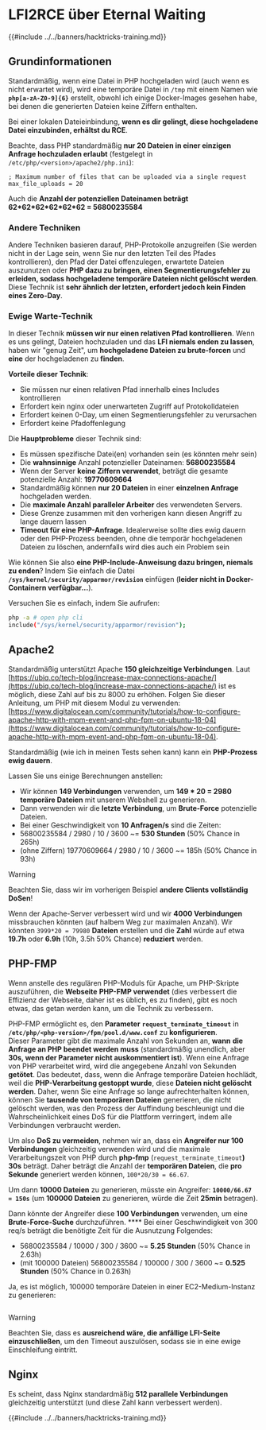 # LFI2RCE über Eternal Waiting

{{#include ../../banners/hacktricks-training.md}}

## Grundinformationen

Standardmäßig, wenn eine Datei in PHP hochgeladen wird (auch wenn es nicht erwartet wird), wird eine temporäre Datei in `/tmp` mit einem Namen wie **`php[a-zA-Z0-9]{6}`** erstellt, obwohl ich einige Docker-Images gesehen habe, bei denen die generierten Dateien keine Ziffern enthalten.

Bei einer lokalen Dateieinbindung, **wenn es dir gelingt, diese hochgeladene Datei einzubinden, erhältst du RCE**.

Beachte, dass PHP standardmäßig **nur 20 Dateien in einer einzigen Anfrage hochzuladen erlaubt** (festgelegt in `/etc/php/<version>/apache2/php.ini`):
```
; Maximum number of files that can be uploaded via a single request
max_file_uploads = 20
```
Auch die **Anzahl der potenziellen Dateinamen beträgt 62\*62\*62\*62\*62\*62 = 56800235584**

### Andere Techniken

Andere Techniken basieren darauf, PHP-Protokolle anzugreifen (Sie werden nicht in der Lage sein, wenn Sie nur den letzten Teil des Pfades kontrollieren), den Pfad der Datei offenzulegen, erwartete Dateien auszunutzen oder **PHP dazu zu bringen, einen Segmentierungsfehler zu erleiden, sodass hochgeladene temporäre Dateien nicht gelöscht werden**.\
Diese Technik ist **sehr ähnlich der letzten, erfordert jedoch kein Finden eines Zero-Day**.

### Ewige Warte-Technik

In dieser Technik **müssen wir nur einen relativen Pfad kontrollieren**. Wenn es uns gelingt, Dateien hochzuladen und das **LFI niemals enden zu lassen**, haben wir "genug Zeit", um **hochgeladene Dateien zu brute-forcen** und **eine** der hochgeladenen zu **finden**.

**Vorteile dieser Technik**:

- Sie müssen nur einen relativen Pfad innerhalb eines Includes kontrollieren
- Erfordert kein nginx oder unerwarteten Zugriff auf Protokolldateien
- Erfordert keinen 0-Day, um einen Segmentierungsfehler zu verursachen
- Erfordert keine Pfadoffenlegung

Die **Hauptprobleme** dieser Technik sind:

- Es müssen spezifische Datei(en) vorhanden sein (es könnten mehr sein)
- Die **wahnsinnige** Anzahl potenzieller Dateinamen: **56800235584**
- Wenn der Server **keine Ziffern verwendet**, beträgt die gesamte potenzielle Anzahl: **19770609664**
- Standardmäßig können **nur 20 Dateien** in einer **einzelnen Anfrage** hochgeladen werden.
- Die **maximale Anzahl paralleler Arbeiter** des verwendeten Servers.
- Diese Grenze zusammen mit den vorherigen kann diesen Angriff zu lange dauern lassen
- **Timeout für eine PHP-Anfrage**. Idealerweise sollte dies ewig dauern oder den PHP-Prozess beenden, ohne die temporär hochgeladenen Dateien zu löschen, andernfalls wird dies auch ein Problem sein

Wie können Sie also **eine PHP-Include-Anweisung dazu bringen, niemals zu enden**? Indem Sie einfach die Datei **`/sys/kernel/security/apparmor/revision`** einfügen (**leider nicht in Docker-Containern verfügbar...**).

Versuchen Sie es einfach, indem Sie aufrufen:
```bash
php -a # open php cli
include("/sys/kernel/security/apparmor/revision");
```
## Apache2

Standardmäßig unterstützt Apache **150 gleichzeitige Verbindungen**. Laut [https://ubiq.co/tech-blog/increase-max-connections-apache/](https://ubiq.co/tech-blog/increase-max-connections-apache/) ist es möglich, diese Zahl auf bis zu 8000 zu erhöhen. Folgen Sie dieser Anleitung, um PHP mit diesem Modul zu verwenden: [https://www.digitalocean.com/community/tutorials/how-to-configure-apache-http-with-mpm-event-and-php-fpm-on-ubuntu-18-04](https://www.digitalocean.com/community/tutorials/how-to-configure-apache-http-with-mpm-event-and-php-fpm-on-ubuntu-18-04).

Standardmäßig (wie ich in meinen Tests sehen kann) kann ein **PHP-Prozess ewig dauern**.

Lassen Sie uns einige Berechnungen anstellen:

- Wir können **149 Verbindungen** verwenden, um **149 \* 20 = 2980 temporäre Dateien** mit unserem Webshell zu generieren.
- Dann verwenden wir die **letzte Verbindung**, um **Brute-Force** potenzielle Dateien.
- Bei einer Geschwindigkeit von **10 Anfragen/s** sind die Zeiten:
- 56800235584 / 2980 / 10 / 3600 \~= **530 Stunden** (50% Chance in 265h)
- (ohne Ziffern) 19770609664 / 2980 / 10 / 3600 \~= 185h (50% Chance in 93h)

> [!WARNING]
> Beachten Sie, dass wir im vorherigen Beispiel **andere Clients vollständig DoSen**!

Wenn der Apache-Server verbessert wird und wir **4000 Verbindungen** missbrauchen könnten (auf halbem Weg zur maximalen Anzahl). Wir könnten `3999*20 = 79980` **Dateien** erstellen und die **Zahl** würde auf etwa **19.7h** oder **6.9h** (10h, 3.5h 50% Chance) **reduziert** werden.

## PHP-FMP

Wenn anstelle des regulären PHP-Moduls für Apache, um PHP-Skripte auszuführen, die **Webseite** **PHP-FMP verwendet** (dies verbessert die Effizienz der Webseite, daher ist es üblich, es zu finden), gibt es noch etwas, das getan werden kann, um die Technik zu verbessern.

PHP-FMP ermöglicht es, den **Parameter** **`request_terminate_timeout`** in **`/etc/php/<php-version>/fpm/pool.d/www.conf`** zu **konfigurieren**.\
Dieser Parameter gibt die maximale Anzahl von Sekunden an, **wann** **die Anfrage an PHP beendet werden muss** (standardmäßig unendlich, aber **30s, wenn der Parameter nicht auskommentiert ist**). Wenn eine Anfrage von PHP verarbeitet wird, wird die angegebene Anzahl von Sekunden **getötet**. Das bedeutet, dass, wenn die Anfrage temporäre Dateien hochlädt, weil die **PHP-Verarbeitung gestoppt wurde**, diese **Dateien nicht gelöscht werden**. Daher, wenn Sie eine Anfrage so lange aufrechterhalten können, können Sie **tausende von temporären Dateien** generieren, die nicht gelöscht werden, was den Prozess der Auffindung beschleunigt und die Wahrscheinlichkeit eines DoS für die Plattform verringert, indem alle Verbindungen verbraucht werden.

Um also **DoS zu vermeiden**, nehmen wir an, dass ein **Angreifer nur 100 Verbindungen** gleichzeitig verwenden wird und die maximale Verarbeitungszeit von PHP durch **php-fmp** (`request_terminate_timeout`**)** **30s** beträgt. Daher beträgt die Anzahl der **temporären Dateien**, die **pro Sekunde** generiert werden können, `100*20/30 = 66.67`.

Um dann **10000 Dateien** zu generieren, müsste ein Angreifer: **`10000/66.67 = 150s`** (um **100000 Dateien** zu generieren, würde die Zeit **25min** betragen).

Dann könnte der Angreifer diese **100 Verbindungen** verwenden, um eine **Brute-Force-Suche** durchzuführen. \*\*\*\* Bei einer Geschwindigkeit von 300 req/s beträgt die benötigte Zeit für die Ausnutzung Folgendes:

- 56800235584 / 10000 / 300 / 3600 \~= **5.25 Stunden** (50% Chance in 2.63h)
- (mit 100000 Dateien) 56800235584 / 100000 / 300 / 3600 \~= **0.525 Stunden** (50% Chance in 0.263h)

Ja, es ist möglich, 100000 temporäre Dateien in einer EC2-Medium-Instanz zu generieren:

<figure><img src="../../images/image (240).png" alt=""><figcaption></figcaption></figure>

> [!WARNING]
> Beachten Sie, dass es **ausreichend wäre, die anfällige LFI-Seite einzuschließen**, um den Timeout auszulösen, sodass sie in eine ewige Einschleifung eintritt.

## Nginx

Es scheint, dass Nginx standardmäßig **512 parallele Verbindungen** gleichzeitig unterstützt (und diese Zahl kann verbessert werden).

{{#include ../../banners/hacktricks-training.md}}

